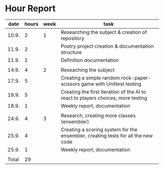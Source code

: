 # Hour Report

date  | hours | week | task  |
------|-------|------|-------|
10.9. | 2     | 1    | Researching the subject & creation of repository |
11.9. | 2     |      | Poetry project creation & documentation structure |
11.9. | 1     |      | Definition documentation |
|     |       |      |       |
14.9. | 4     | 2    | Reseaching the subject |
17.9. | 5     |      | Creating a simple random rock-paper-scissors game with Unittest testing |
18.9. | 5     |      | Creating the first iteration of the AI to react to players choices, more testing |
18.9. | 1     |      | Weekly report, documentation |
|     |       |      |       |
24.9. | 4     | 3    | Research, creating more classes (ensembler) |
25.9. | 4     |      | Creating a scoring system for the ensembler, creating tests for all the new code |
25.9. | 1     |      | Weekly report, documentation |
|     |       |      |       |
Total | 29    |      |       |

